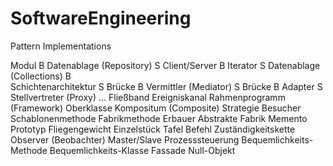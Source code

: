 # SoftwareEngineering
Pattern Implementations

		
Modul						B
Datenablage (Repository)	S
Client/Server				B
Iterator					S
Datenablage (Collections)	B	
Schichtenarchitektur		S
Brücke						B
Vermittler (Mediator)		S
Brücke						B
Adapter						S	
Stellvertreter (Proxy)		...
Fließband
Ereigniskanal
Rahmenprogramm (Framework)
Oberklasse
Kompositum (Composite)
Strategie
Besucher
Schablonenmethode
Fabrikmethode
Erbauer
Abstrakte Fabrik
Memento
Prototyp
Fliegengewicht
Einzelstück
Tafel
Befehl
Zuständigkeitskette
Observer (Beobachter)
Master/Slave
Prozesssteuerung
Bequemlichkeits-Methode
Bequemlichkeits-Klasse
Fassade
Null-Objekt

